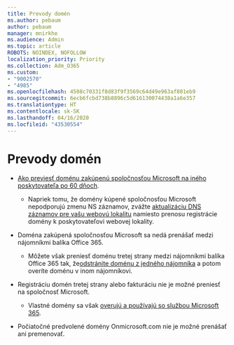```yaml
---
title: Prevody domén
ms.author: pebaum
author: pebaum
manager: mnirkhe
ms.audience: Admin
ms.topic: article
ROBOTS: NOINDEX, NOFOLLOW
localization_priority: Priority
ms.collection: Adm_O365
ms.custom:
- "9002570"
- "4985"
ms.openlocfilehash: 4508c70331f8d83f9f3569c64d49e963af801eb9
ms.sourcegitcommit: 6ecb6fcbd738b8896c5d616130074438a1a6e357
ms.translationtype: HT
ms.contentlocale: sk-SK
ms.lasthandoff: 04/16/2020
ms.locfileid: "43530554"
---
```

# <a name="domain-transfers"></a>Prevody domén

- [Ako previesť doménu zakúpenú spoločnosťou Microsoft na iného poskytovateľa po 60 dňoch](https://docs.microsoft.com/microsoft-365/admin/setup/domains-faq?view=o365-worldwide#can-i-transfer-a-domain-i-purchased-from-microsoft-to-another-provider).

    - Napriek tomu, že domény kúpené spoločnosťou Microsoft nepodporujú zmenu NS záznamov, zvážte [aktualizáciu DNS záznamov pre vašu webovú lokalitu](https://docs.microsoft.com/microsoft-365/admin/dns/update-dns-records-to-retain-current-hosting-provider?view=o365-worldwide) namiesto prenosu registrácie domény k poskytovateľovi webovej lokality.

- Doména zakúpená spoločnosťou Microsoft sa nedá prenášať medzi nájomníkmi balíka Office 365. 

    - Môžete však preniesť doménu tretej strany medzi nájomníkmi balíka Office 365 tak, že[odstránite doménu z jedného nájomníka](https://docs.microsoft.com/microsoft-365/admin/get-help-with-domains/remove-a-domain?view=o365-worldwide) a potom overíte doménu v inom nájomníkovi.

- Registráciu domén tretej strany alebo fakturáciu nie je možné preniesť na spoločnosť Microsoft.

    - Vlastné domény sa však [overujú a používajú so službou Microsoft 365](https://docs.microsoft.com/microsoft-365/admin/setup/add-domain?view=o365-worldwide).

- Počiatočné predvolené domény Onmicrosoft.com nie je možné prenášať ani premenovať.
